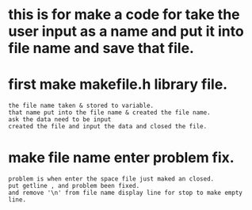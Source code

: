 # this is for make a code for take the user input as a name and put it into file name and save that file.

# first make makefile.h library file.
    the file name taken & stored to variable.
    that name put into the file name & created the file name.
    ask the data need to be input
    created the file and input the data and closed the file.

# make file name enter problem fix.
    problem is when enter the space file just maked an closed.
    put getline , and problem been fixed.
    and remove '\n' from file name display line for stop to make empty line.
